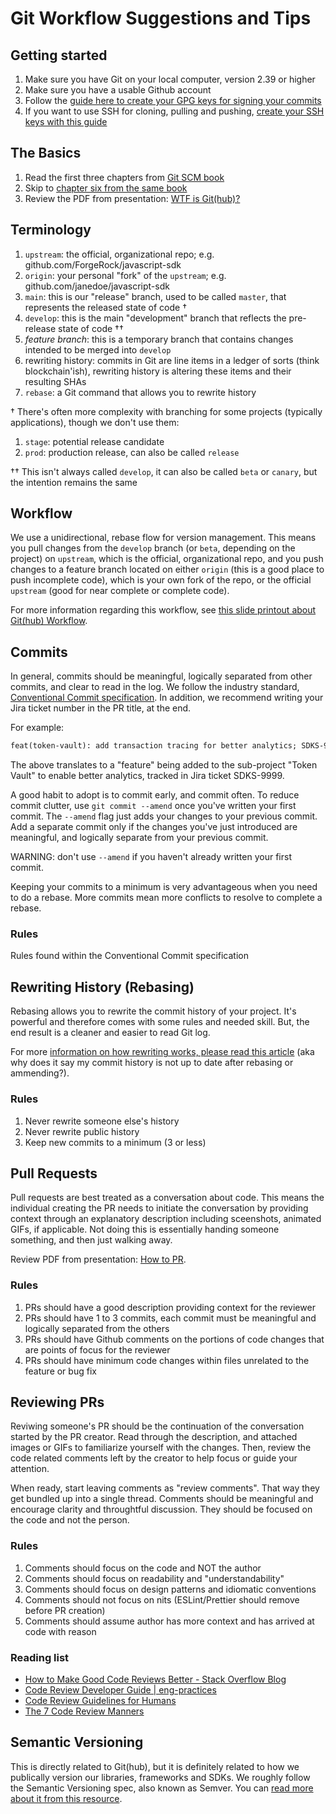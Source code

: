 # Git Workflow Suggestions and Tips

## Getting started

1. Make sure you have Git on your local computer, version 2.39 or higher
2. Make sure you have a usable Github account
3. Follow the [guide here to create your GPG keys for signing your commits](https://docs.github.com/en/authentication/managing-commit-signature-verification)
4. If you want to use SSH for cloning, pulling and pushing, [create your SSH keys with this guide](https://docs.github.com/en/authentication/connecting-to-github-with-ssh)

## The Basics

1. Read the first three chapters from [Git SCM book](https://git-scm.com/book/en/v2/Getting-Started-About-Version-Control)
2. Skip to [chapter six from the same book](https://git-scm.com/book/en/v2/GitHub-Account-Setup-and-Configuration)
3. Review the PDF from presentation: [WTF is Git(hub)?](https://www.dropbox.com/scl/fi/k8bjmdne9tvcjquny549g/WTF-is-Git-hub.pdf?rlkey=zahvqoniznsrrd6kn45av4g3r&dl=0)

## Terminology

1. `upstream`: the official, organizational repo; e.g. github.com/ForgeRock/javascript-sdk
2. `origin`: your personal "fork" of the `upstream`; e.g. github.com/janedoe/javascript-sdk
3. `main`: this is our "release" branch, used to be called `master`, that represents the released state of code †
4. `develop`: this is the main "development" branch that reflects the pre-release state of code ††
4. *feature branch*: this is a temporary branch that contains changes intended to be merged into `develop`
5. rewriting history: commits in Git are line items in a ledger of sorts (think blockchain'ish), rewriting history is altering these items and their resulting SHAs
6. `rebase`: a Git command that allows you to rewrite history

† There's often more complexity with branching for some projects (typically applications), though we don't use them:

1. `stage`: potential release candidate
2. `prod`: production release, can also be called `release`

†† This isn't always called `develop`, it can also be called `beta` or `canary`, but the intention remains the same

## Workflow

We use a unidirectional, rebase flow for version management. This means you pull changes from the `develop` branch (or `beta`, depending on the project) on `upstream`, which is the official, organizational repo, and you push changes to a feature branch located on either `origin` (this is a good place to push incomplete code), which is your own fork of the repo, or the official `upstream` (good for near complete or complete code).

For more information regarding this workflow, see [this slide printout about Git(hub) Workflow](https://www.dropbox.com/scl/fi/ey4iyb5it9ersmrg5mmv2/Git-hub-Workflow.pdf?rlkey=l4nsxptu229h60wrzu1fgul5g&dl=0).

## Commits

In general, commits should be meaningful, logically separated from other commits, and clear to read in the log. We follow the industry standard, [Conventional Commit specification](https://www.conventionalcommits.org/). In addition, we recommend writing your Jira ticket number in the PR title, at the end.

For example:

```txt
feat(token-vault): add transaction tracing for better analytics; SDKS-9999
```

The above translates to a "feature" being added to the sub-project "Token Vault" to enable better analytics, tracked in Jira ticket SDKS-9999.

A good habit to adopt is to commit early, and commit often. To reduce commit clutter, use `git commit --amend` once you've written your first commit. The `--amend` flag just adds your changes to your previous commit. Add a separate commit only if the changes you've just introduced are meaningful, and logically separate from your previous commit.

WARNING: don't use `--amend` if you haven't already written your first commit.

Keeping your commits to a minimum is very advantageous when you need to do a rebase. More commits mean more conflicts to resolve to complete a rebase.

### Rules

Rules found within the Conventional Commit specification

## Rewriting History (Rebasing)

Rebasing allows you to rewrite the commit history of your project. It's powerful and therefore comes with some rules and needed skill. But, the end result is a cleaner and easier to read Git log.

For more [information on how rewriting works, please read this article](https://cerebralideas.com/blog/rewriting-git-history) (aka why does it say my commit history is not up to date after rebasing or ammending?).

### Rules

1. Never rewrite someone else's history
2. Never rewrite public history
3. Keep new commits to a minimum (3 or less)

## Pull Requests

Pull requests are best treated as a conversation about code. This means the individual creating the PR needs to initiate the conversation by providing context through an explanatory description including sceenshots, animated GIFs, if applicable. Not doing this is essentially handing someone something, and then just walking away.

Review PDF from presentation: [How to PR](https://www.dropbox.com/scl/fi/hbno7ulqjz7ot2tszg4ac/How-to-PR.pdf?rlkey=8wgnx29dkpq04jlu1ybizj92f&dl=0).

### Rules

1. PRs should have a good description providing context for the reviewer
2. PRs should have 1 to 3 commits, each commit must be meaningful and logically separated from the others
3. PRs should have Github comments on the portions of code changes that are points of focus for the reviewer
4. PRs should have minimum code changes within files unrelated to the feature or bug fix

## Reviewing PRs

Reviwing someone's PR should be the continuation of the conversation started by the PR creator. Read through the description, and attached images or GIFs to familiarize yourself with the changes. Then, review the code related comments left by the creator to help focus or guide your attention.

When ready, start leaving comments as "review comments". That way they get bundled up into a single thread. Comments should be meaningful and encourage clarity and throughtful discussion. They should be focused on the code and not the person.

### Rules

1. Comments should focus on the code and NOT the author
2. Comments should focus on readability and "understandability"
3. Comments should focus on design patterns and idiomatic conventions
4. Comments should not focus on nits (ESLint/Prettier should remove before PR creation)
5. Comments should assume author has more context and has arrived at code with reason

### Reading list

- [How to Make Good Code Reviews Better - Stack Overflow Blog](https://stackoverflow.blog/2019/09/30/how-to-make-good-code-reviews-better/)
- [Code Review Developer Guide | eng-practices](https://google.github.io/eng-practices/review/)
- [Code Review Guidelines for Humans](https://phauer.com/2018/code-review-guidelines/)
- [The 7 Code Review Manners](https://reutsharabani.medium.com/the-7-code-review-manners-f0f0eef4d3e5)

## Semantic Versioning

This is directly related to Git(hub), but it is definitely related to how we publically version our libraries, frameworks and SDKs. We roughly follow the Semantic Versioning spec, also known as Semver. You can [read more about it from this resource](https://semver.org/).
